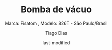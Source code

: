 ---
title: "Bomba de vácuo"
subtitle: "Marca: Fisatom , Modelo: 826T - São Paulo/Brasil"
status: "Inativo"
procedimento: PEQ-021
image: "fotos/021.jpg"
categories: 
    - Vácuo
author: Tiago Dias
date: last-modified
date-format: DD/MM/YYYY
lang: pt-br
---